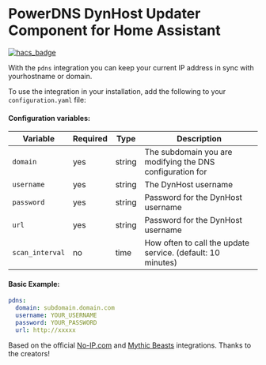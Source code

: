 # PowerDNS DynHost Updater Component for Home Assistant

[![hacs_badge](https://img.shields.io/badge/HACS-Custom-orange.svg)](https://github.com/custom-components/hacs)

With the `pdns` integration you can keep your current IP address in sync with yourhostname or domain.  

To use the integration in your installation, add the following to your `configuration.yaml` file:

#### Configuration variables:
| Variable |  Required  |  Type  | Description |
| -------- | ---------- | ----------- | ----------- |
| `domain` | yes | string |  The subdomain you are modifying the DNS configuration for |
| `username` | yes | string | The DynHost username |
| `password` | yes | string | Password for the DynHost username |
| `url` | yes | string | Password for the DynHost username |
| `scan_interval` | no |  time | How often to call the update service. (default: 10 minutes) |

#### Basic Example:

```yaml
pdns:
  domain: subdomain.domain.com
  username: YOUR_USERNAME
  password: YOUR_PASSWORD
  url: http://xxxxx
```
Based on the official [No-IP.com](https://github.com/home-assistant/core/tree/dev/homeassistant/components/no_ip) and [Mythic Beasts](https://github.com/home-assistant/core/blob/dev/homeassistant/components/mythicbeastsdns) integrations. Thanks to the creators!
